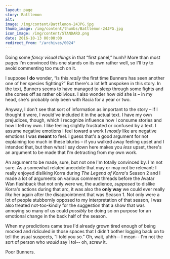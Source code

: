 ```yaml
---
layout: page
story: Battlemon
alt:
image: /img/content/Battlemon-24JPG.jpg
thumb_image: /img/content/thumbs/Battlemon-24JPG.jpg
icon_image: /img/content/STANDARD.png
date: 2016-10-13 00:00:00
redirect_from: "/archives/0024"
---
```


Doing some <em>fancy visual things</em> in that “first panel,” hunh? More than most pages I'm convinced this one stands on its own rather well, so I'll try to avoid commenting too much on it.

I suppose I <b>do</b> wonder, “Is this <em>really</em> the first time Bunners has seen another one of her species fighting?” But there's a lot left unspoken in this story. In the text, Bunners seems to have managed to sleep through some fights and she comes off as rather oblivious. I also wonder how <em>old</em> she is – in my head, she's probably only been with Racia for a year or two.

Anyway, I don't see that sort of information as important to the story – if I thought it were, I would've included it in the actual text. I have my own prejudices, though, which I recognize influence how I consume stories and how I tell my own. I like feeling slightly frustrated or confused by a text. I assume negative emotions I feel toward a work I <em>mostly</em> like are negative emotions I was <b>meant</b> to feel. I guess that's a good argument for not explaining too much in these blurbs – if you walked away feeling upset and I intended that, but then what I say down here makes you <em>less</em> upset, there's an argument to be made that I'm detracting from my own work.

An argument to be made, sure, but not one I'm totally convinced by. I'm not sure. As a somewhat related anecdote that may or may not be relevant: I really enjoyed disliking Korra during <em>The Legend of Korra</em>'s Season 2 and I made a lot of arguments on various comment threads before the Avatar Wan flashback that not only were we, the audience, <em>supposed</em> to dislike Korra's actions during that arc, it was also the <b>only way</b> we could ever really <em>like</em> her again after the disappointment that was Season 1. Not only were a lot of people stubbornly opposed to my interpretation of that season, I was also treated not-too-kindly for the suggestion that a show that was annoying so many of us could <em>possibly</em> be doing so on purpose for an emotional change in the back half of the season.

When my predictions came true I'd already grown tired enough of being mocked and ridiculed in those spaces that I didn't bother logging back on to tell the usual suspects, “I told you so.” Oh, wait, uhhh-- I mean-- I'm not the sort of person who <em>would</em> say I tol-- oh, screw it.

Poor Bunners.
